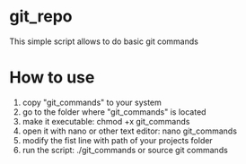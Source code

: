 # git_repo
This simple script allows to do basic git commands

# How to use

1. copy "git_commands" to your system
2. go to the folder where "git_commands" is located
3. make it executable: chmod +x git_commands
4. open it with nano or other text editor: nano git_commands
5. modify the fist line with path of your projects folder
6. run the script: ./git_commands or source git commands
